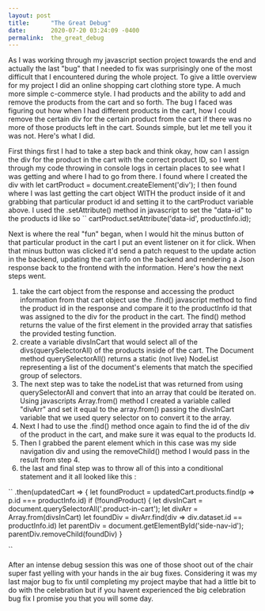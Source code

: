 ```yaml
---
layout: post
title:      "The Great Debug"
date:       2020-07-20 03:24:09 -0400
permalink:  the_great_debug
---
```



As I was working through my javascript section project towards the end and actually the last "bug" that I needed to fix was surprisingly one of the most difficult that I encountered during the whole project. To give a little overview for my project I did an online shopping cart clothing store type. A much more simple c-commerce style. I had products and the ability to add and remove the products from the cart and so forth. The bug I faced was figuring out how when I had different products in the cart, how I could remove the certain div for the certain product from the cart if there was no more of those products left in the cart. Sounds simple, but let me tell you it was not. Here's what I did. 

First things first I had to take a step back and think okay, how can I assign the div for the product in the cart with the correct product ID, so I went through my code throwing in console logs in certain places to see what I was getting and where I had to go from there. I found where I created the div with  let cartProduct = document.createElement('div');  I then found where I was last getting the cart object WITH the product inside of it and grabbing that particular product id and setting it to the cartProduct variable above. I used the .setAttribute() method in javascript to set the "data-id" to the products id like so  `` cartProduct.setAttribute('data-id', productInfo.id);  

Next is where the real "fun" began, when I would hit the minus button of that particular product in the cart I put an event listener on it for click. When that minus button was clicked it'd send a patch request to the update action in the backend, updating the cart info on the backend and rendering a Json response back to the frontend with the information. Here's how the next steps went. 

1) take the cart object from the response and accessing the product information from that cart object use the .find() javascript method to find the product id in the response and compare it to the productInfo id that was assigned to the div for the product in the cart. The find() method returns the value of the first element in the provided array that satisfies the provided testing function. 
2) create a variable divsInCart that would select all of the divs(querySelectorAll) of the products inside of the cart. The Document method querySelectorAll() returns a static (not live) NodeList representing a list of the document's elements that match the specified group of selectors.
3) The next step was to take the nodeList that was returned from using querySelectorAll and convert that into an array that could be iterated on. Using javascripts Array.from() method I created a variable called "divArr" and set it equal to the array.from() passing the divsInCart variable that we used query selector on to convert it to the array. 
4) Next I had to use the .find() method once again to find the id of the div of the product in the cart, and make sure it was equal to the products Id. 
5) Then I grabbed the parent element which in this case was my side navigation div and using the removeChild() method I would pass in the result from step 4.
6) the last and final step was to throw all of this into a conditional statement and it all looked like this : 


``
            .then(updatedCart => {
                let foundProduct = updatedCart.products.find(p => p.id === productInfo.id)
                if (!foundProduct) {
                    let divsInCart = document.querySelectorAll('.product-in-cart');
                    let divArr = Array.from(divsInCart)
                    let foundDiv = divArr.find(div => div.dataset.id == productInfo.id)
                    let parentDiv = document.getElementById('side-nav-id'); 
                    parentDiv.removeChild(foundDiv)
                } 

``


After an intense debug session this was one of those shoot out of the chair super fast yelling with your hands in the air bug fixes. Considering it was my last major bug to fix until completing my project maybe that had a little bit to do with the celebration but if you havent experienced the big celebration bug fix I promise you that you will some day. 






